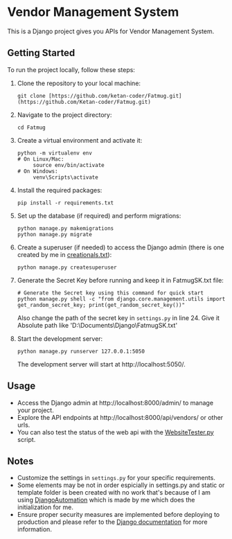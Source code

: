 # Vendor Management System

This is a Django project gives you APIs for Vendor Management System.

## Getting Started

To run the project locally, follow these steps:

1. Clone the repository to your local machine:

   ```
   git clone [https://github.com/ketan-coder/Fatmug.git](https://github.com/Ketan-coder/Fatmug.git)
   ```

2. Navigate to the project directory:

   ```
   cd Fatmug
   ```

3. Create a virtual environment and activate it:

   ```
   python -m virtualenv env
   # On Linux/Mac:
        source env/bin/activate   
   # On Windows: 
        venv\Scripts\activate
   ```

4. Install the required packages:

   ```
   pip install -r requirements.txt
   ```

5. Set up the database (if required) and perform migrations:

   ```
   python manage.py makemigrations
   python manage.py migrate
   ```

6. Create a superuser (if needed) to access the Django admin (there is one created by me in [creationals.txt](creationals.txt)):

   ```
   python manage.py createsuperuser
   ```
7. Generate the Secret Key before running and keep it in FatmugSK.txt file:

   ```
   # Generate the Secret key using this command for quick start
   python manage.py shell -c "from django.core.management.utils import get_random_secret_key; print(get_random_secret_key())"
   ```

   Also change the path of the secret key in `settings.py` in line 24. Give it Absolute path like 'D:\Documents\Django\FatmugSK.txt'

8. Start the development server:

   ```
   python manage.py runserver 127.0.0.1:5050
   ```

   The development server will start at http://localhost:5050/.

## Usage

- Access the Django admin at http://localhost:8000/admin/ to manage your project.
- Explore the API endpoints at http://localhost:8000/api/vendors/ or other urls.
- You can also test the status of the web api with the [WebsiteTester.py](WebsiteTester.py) script.

## Notes

- Customize the settings in `settings.py` for your specific requirements.
- Some elements may be not in order espicially in settings.py and static or template folder is been created with no work that's because of I am using [DjangoAutomation](https://github.com/Ketan-coder/Django_automation) which is made by me which does the initialization for me.
- Ensure proper security measures are implemented before deploying to production and please refer to the [Django documentation](https://docs.djangoproject.com/en/4.1/topics/security/) for more information.
